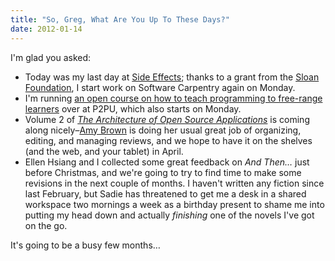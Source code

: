 ```yaml
---
title: "So, Greg, What Are You Up To These Days?"
date: 2012-01-14
---
```

I'm glad you asked:
<ul>
  <li>Today was my last day at <a href="http://www.sidefx.com">Side Effects</a>; thanks to a grant from the <a href="https://software-carpentry.org/2012/01/sloan-foundation-grant-to-software-carpentry-and-mozilla/">Sloan Foundation</a>, I start work on Software Carpentry again on Monday.</li>
  <li>I'm running <a href="http://p2pu.org/en/groups/how-to-teach-webcraft-and-programming-to-free-range-students/">an open course on how to teach programming to free-range learners</a> over at P2PU, which also starts on Monday.</li>
  <li>Volume 2 of <a href="http://aosabook.org"><em>The Architecture of Open Source Applications</em></a> is coming along nicely–<a href="http://www.amyrbrown.ca/">Amy Brown</a> is doing her usual great job of organizing, editing, and managing reviews, and we hope to have it on the shelves (and the web, and your tablet) in April.</li>
  <li>Ellen Hsiang and I collected some great feedback on <em>And Then…</em> just before Christmas, and we're going to try to find time to make some revisions in the next couple of months. I haven't written any fiction since last February, but Sadie has threatened to get me a desk in a shared workspace two mornings a week as a birthday present to shame me into putting my head down and actually <em>finishing</em> one of the novels I've got on the go.</li>
</ul>
It's going to be a busy few months…
